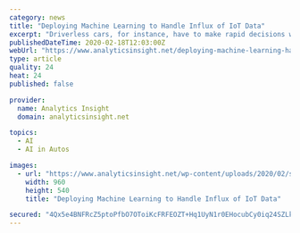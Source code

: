 ```yaml
---
category: news
title: "Deploying Machine Learning to Handle Influx of IoT Data"
excerpt: "Driverless cars, for instance, have to make rapid decisions when on autopilot ... In a recent report, IDC analysts Andrea Minonne, Marta Muñoz, Andrea Siviero say that applying artificial intelligence — the wider field of study that encompasses machine learning — to IoT data is already delivering proven benefits for firms."
publishedDateTime: 2020-02-18T12:03:00Z
webUrl: "https://www.analyticsinsight.net/deploying-machine-learning-handle-influx-iot-data/"
type: article
quality: 24
heat: 24
published: false

provider:
  name: Analytics Insight
  domain: analyticsinsight.net

topics:
  - AI
  - AI in Autos

images:
  - url: "https://www.analyticsinsight.net/wp-content/uploads/2020/02/smart-house-concept-vector-background-vector-id884713280-960x540.jpg"
    width: 960
    height: 540
    title: "Deploying Machine Learning to Handle Influx of IoT Data"

secured: "4Qx5e4BNFRcZ5ptoPfbO7OToiKcFRFEOZT+Hq1UyN1r0EHocubCy0iq24SZLkNfM4Q6/UTlK0LZbAtFrINtc+7EBE7Z64GDMIYfGA2H8KDhkvOp71ERSmL+zATKUUVsvNqK1d1oLXy4HcAX3C2Z6fnoNsBpr1XcXG0c2owDgvMTvhLeXGsoI7bolzrj90rB7MCwHm333ainPqqRB1CiY9jx3w+edWnc+PaJzpP6T15WvkrUXz9B1xmp+gSCWaCBEqKSn9/rfePXRh5sw+DCcmWZXtSN+C2Ci4NTwX4YHAz6W7ticKFS0mUUL70deePfKoO96JsqqLfyJApZsVfV+wCNfoccvMHd/Pe2lo2t3rbcTggVRAhaxr44J5tRMhZMv9gDXNQQYCgLSnecnbU8DBex49vjhJ8Va08lApW9pPi53+IQMEb5UN2IGf9Bf/Z+yBq4pQ7fCNJTobV+Enj9dTBVFUX5Koxxo/HRLr/05sjo=;Ly0muNsLNMmIEqPYwRf0FA=="
---
```


